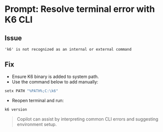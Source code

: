# Prompt: Resolve terminal error with K6 CLI

## Issue
```
'k6' is not recognized as an internal or external command
```

## Fix
- Ensure K6 binary is added to system path.
- Use the command below to add manually:
```sh
setx PATH "%PATH%;C:\k6"
```
- Reopen terminal and run:
```sh
k6 version
```

> Copilot can assist by interpreting common CLI errors and suggesting environment setup.
